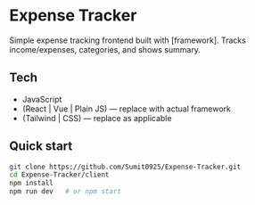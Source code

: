 # Expense Tracker

Simple expense tracking frontend built with [framework]. Tracks income/expenses, categories, and shows summary.

## Tech
- JavaScript
- (React | Vue | Plain JS) — replace with actual framework
- (Tailwind | CSS) — replace as applicable

## Quick start
```bash
git clone https://github.com/Sumit0925/Expense-Tracker.git
cd Expense-Tracker/client
npm install
npm run dev   # or npm start
